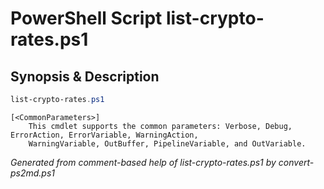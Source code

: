 # PowerShell Script list-crypto-rates.ps1

## Synopsis & Description
```powershell
list-crypto-rates.ps1 

```

```
[<CommonParameters>]
    This cmdlet supports the common parameters: Verbose, Debug, ErrorAction, ErrorVariable, WarningAction, 
    WarningVariable, OutBuffer, PipelineVariable, and OutVariable.
```

*Generated from comment-based help of list-crypto-rates.ps1 by convert-ps2md.ps1*
